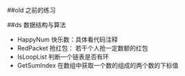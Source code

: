 
##old 之前的练习

##ds 数据结构与算法
* HappyNum 快乐数：具体看代码注释
* RedPacket 抢红包： 若干个人抢一定数额的红包
* IsLoopList 判断一个链表是否有环
* GetSumIndex 在数组中获取一个数的组成的两个数的下标值